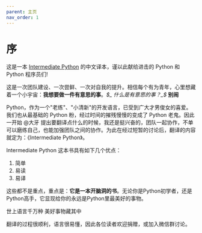 ```yaml
---
parent: 主页
nav_order: 1
---
```


# 序

这是一本 [Intermediate Python](https://github.com/yasoob/intermediatePython) 的中文译本，谨以此献给进击的 Python 和 Python 程序员们!

这是一次团队建设、一次尝鲜、一次对自我的提升。相信每个有为青年，心里想藏着一个小宇宙：**我想要做一件有意思的事**。_$_ 什么是有意思的事？_$_ **别闹**

Python，作为一个"老练"、"小清新"的开发语言，已受到广大才男俊女的喜爱。我们也从最基础的 Python 粉，经过时间的摧残慢慢的变成了 Python 老鬼。因此一开始 @大牙 提出要翻译点什么的时候，我还是挺兴奋的，团队一起协作，不单可以磨练自己，也能加强团队之间的协作。为此在经过短暂的讨论后，翻译的内容就定为：《Intermediate Python》。

Intermediate Python 这本书具有如下几个优点：

1. 简单
2. 易读
3. 易译

这些都不是重点，重点是：**它是一本开脑洞的书**。无论你是Python初学者，还是Python高手，它显现给你的永远是Python里最美好的事物。

> 
世上语言千万种
美好事物藏其中

翻译的过程很顺利，语言很易懂，因此各位读者欢迎捐赠，或加入微信群讨论。
